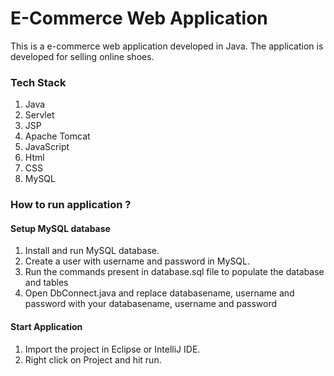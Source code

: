 # E-Commerce Web Application

This is a e-commerce web application developed in Java. The application is developed for selling online shoes.

### Tech Stack

1. Java
2. Servlet
3. JSP
4. Apache Tomcat
5. JavaScript
6. Html
7. CSS
8. MySQL

### How to run application ?
#### Setup MySQL database
1. Install and run MySQL database.
2. Create a user with username and password in MySQL.
3. Run the commands present in database.sql file to populate the database and tables 
3. Open DbConnect.java and replace databasename, username and password with your databasename, username and password

#### Start Application
1. Import the project in Eclipse or IntelliJ IDE.
2. Right click on Project and hit run.  


